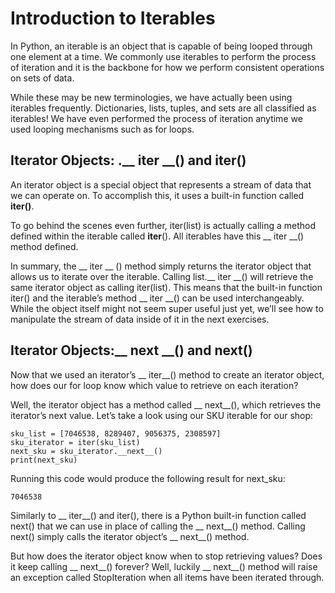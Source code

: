 # Introduction to Iterables

In Python, an iterable is an object that is capable of being looped through one element at a time. We commonly use iterables to perform the process of iteration and it is the backbone for how we perform consistent operations on sets of data.

While these may be new terminologies, we have actually been using iterables frequently. Dictionaries, lists, tuples, and sets are all classified as iterables! We have even performed the process of iteration anytime we used looping mechanisms such as for loops.

## Iterator Objects: .__ iter __() and iter()
An iterator object is a special object that represents a stream of data that we can operate on. To accomplish this, it uses a built-in function called **iter()**.

To go behind the scenes even further, iter(list) is actually calling a method defined within the iterable called __iter__(). All iterables have this __ iter __() method defined. 

In summary, the __ iter __ () method simply returns the iterator object that allows us to iterate over the iterable. Calling list.__ iter __() will retrieve the same iterator object as calling iter(list). This means that the built-in function iter() and the iterable’s method __ iter __() can be used interchangeably. While the object itself might not seem super useful just yet, we’ll see how to manipulate the stream of data inside of it in the next exercises. 

## Iterator Objects:__ next __() and next()

Now that we used an iterator’s __ iter__() method to create an iterator object, how does our for loop know which value to retrieve on each iteration?

Well, the iterator object has a method called __ next__(), which retrieves the iterator’s next value. Let’s take a look using our SKU iterable for our shop:

    sku_list = [7046538, 8289407, 9056375, 2308597]
    sku_iterator = iter(sku_list)
    next_sku = sku_iterator.__next__()
    print(next_sku)

Running this code would produce the following result for next_sku:

    7046538

Similarly to __ iter__() and iter(), there is a Python built-in function called next() that we can use in place of calling the __ next__() method. Calling next() simply calls the iterator object’s __ next__() method.

But how does the iterator object know when to stop retrieving values? Does it keep calling __ next__() forever? Well, luckily __ next__() method will raise an exception called StopIteration when all items have been iterated through.

